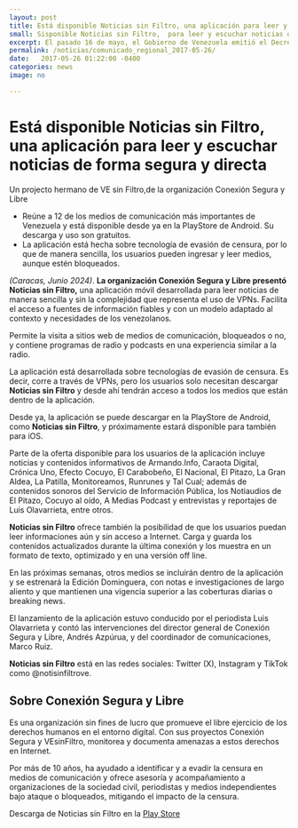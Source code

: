 ```yaml
---
layout: post
title: Está disponible Noticias sin Filtro, una aplicación para leer y escuchar noticias de forma segura y directa
small: Sisponible Noticias sin Filtro,  para leer y escuchar noticias de forma segura y directa
excerpt: El pasado 16 de mayo, el Gobierno de Venezuela emitió el Decreto Presidencial N° 2849, que prorroga el estado de excepción en Venezuela, vigente desde mayo de 2016. En esta nueva prórroga se autoriza la vigilancia en internet y el filtrado de contenidos. Esta medida profundiza aún más las restricciones al libre flujo de contenidos en línea, que recientemente ha incluido el bloqueo de medios de comunicación vía streaming, como VivoPlay, VPITV y CapitolioTV
permalink: /noticias/comunicado_regional_2017-05-26/
date:   2017-05-26 01:22:00 -0400
categories: news
image: no

---
```



# Está disponible Noticias sin Filtro, una aplicación para leer y escuchar noticias de forma segura y directa
Un projecto hermano de VE sin Filtro,de la organización Conexión Segura y Libre

-   Reúne a 12 de los medios de comunicación más importantes de Venezuela y está disponible desde ya en la PlayStore de Android. Su descarga y uso son gratuitos.
-   La aplicación está hecha sobre tecnología de evasión de censura, por lo que de manera sencilla, los usuarios pueden ingresar y leer medios, aunque estén bloqueados.

*(Caracas, Junio 2024)*. **La organización Conexión Segura y Libre presentó Noticias sin Filtro,** una aplicación móvil desarrollada para leer noticias de manera sencilla y sin la complejidad que representa el uso de VPNs. Facilita el acceso a fuentes de información fiables y con un modelo adaptado al contexto y necesidades de los venezolanos.

Permite la visita a sitios web de medios de comunicación, bloqueados o no, y contiene programas de radio y podcasts en una experiencia similar a la radio.

La aplicación está desarrollada sobre tecnologías de evasión de censura. Es decir, corre a través de VPNs, pero los usuarios solo necesitan descargar **Noticias sin Filtro** y desde ahí tendrán acceso a todos los medios que están dentro de la aplicación.

Desde ya, la aplicación se puede descargar en la PlayStore de Android, como **Noticias sin Filtro**,  y próximamente estará disponible para también para iOS.

Parte de la oferta disponible para los usuarios de la aplicación incluye noticias y contenidos informativos de Armando.Info, Caraota Digital, Crónica Uno, Efecto Cocuyo, El Carabobeño, El Nacional, El Pitazo, La Gran Aldea, La Patilla, Monitoreamos, Runrunes y Tal Cual; además de contenidos sonoros del Servicio de Información Pública, los Notiaudios de El Pitazo, Cocuyo al oído, A Medias Podcast y entrevistas y reportajes de Luis Olavarrieta, entre otros.

**Noticias sin Filtro** ofrece también la posibilidad de que los usuarios puedan leer informaciones aún y sin acceso a Internet. Carga y guarda los contenidos actualizados durante la última conexión y los muestra en un formato de texto, optimizado y en una versión off line.

En las próximas semanas, otros medios se incluirán dentro de la aplicación y se estrenará la Edición Dominguera, con notas e investigaciones de largo aliento y que mantienen una vigencia superior a las coberturas diarias o breaking news.

El lanzamiento de la aplicación estuvo conducido por el periodista Luis Olavarrieta y contó las intervenciones del director general de Conexión Segura y Libre, Andrés Azpúrua, y del coordinador de comunicaciones, Marco Ruiz.

**Noticias sin Filtro** está en las redes sociales: Twitter (X), Instagram y TikTok como @notisinfiltrove.

## Sobre Conexión Segura y Libre
Es una organización sin fines de lucro que promueve el libre ejercicio de los derechos humanos en el entorno digital. Con sus proyectos Conexión Segura y VEsinFiltro, monitorea y documenta amenazas a estos derechos en Internet.

Por más de 10 años, ha ayudado a identificar y a evadir la censura en medios de comunicación y ofrece asesoría y acompañamiento a organizaciones de la sociedad civil, periodistas y medios independientes bajo ataque o bloqueados, mitigando el impacto de la censura.

Descarga de Noticias sin Filtro en la [Play Store](https://play.google.com/store/apps/details?id=com.vesinfiltro.noticias)
